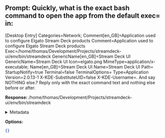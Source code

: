 **Prompt:**
Quickly, what is the exact bash command to open the app from the default exec= in:
------------------------------------------------
 [Desktop Entry]
Categories=Network;
Comment[en_GB]=Application used to configure Elgato Stream Deck products
Comment=Application used to configure Elgato Stream Deck products
Exec=/home/thomas/Development/Projects/streamdeck-ui/env/bin/streamdeck
GenericName[en_GB]=Stream Deck UI
GenericName=Stream Deck UI
Icon=elgato.png
MimeType=application/x-executable;
Name[en_GB]=Stream Deck UI
Name=Stream Deck UI
Path=
StartupNotify=true
Terminal=false
TerminalOptions=
Type=Application
Version=2.0.13-1
X-KDE-SubstituteUID=false
X-KDE-Username=. And say NOTHING else.?
Reply only with the exact command text and nothing else before or after.

**Response:**
/home/thomas/Development/Projects/streamdeck-ui/env/bin/streamdeck

<details><summary>Metadata</summary>

- Duration: 993 ms
- Datetime: 2023-07-20T16:29:05.121263
- Model: gpt-3.5-turbo-0613

</details>

**Options:**
```json
{}
```

